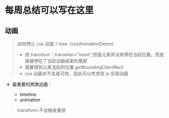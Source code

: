 # 每周总结可以写在这里

## 动画

> 如何停止 css 动画？(see ./cssAnimationDemo)
>
> - 改 transition：transition="none";但是元素并没有停在当前位置，而是直接停在了当前动画结束的尾部
> - 需要得到元素当前的位置 getBoundingClientRect
> - css 动画并不总是可控，因此可以考虑用 js 实现动画

- 最重要的两类动画：

  - timeline
  - animation

> transform 不会触发重排
